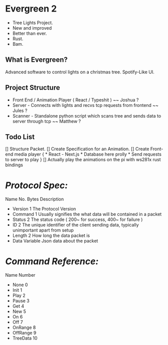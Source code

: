 # Evergreen 2

* Tree Lights Project.
* New and improved
* Better than ever.
* Rust.
* Bam.

## What is Evergreen?

Advanced software to control lights on a christmas tree.
Spotify-Like UI.

## Project Structure

- Front End / Animation Player ( React / Typeshit ) ~~ Joshua ?
- Server - Connects with lights and recvs tcp requests from frontend ~~ Jules ?
- Scanner - Standalone python script which scans tree and sends data to server through tcp ~~ Matthew ?

## Todo List

[] Structure Packet.
[] Create Specification for an Animation.
[] Create Front-end media player {
    * React - Next.js
    * Database here prolly
    * Send requests to server to play
}
[] Actually play the animations on the pi with ws281x rust bindings

# *Protocol Spec:*

Name      No. Bytes   Description

- Version   1           The Protocol Version
- Command   1           Usually signifies the what data will be contained in a packet
- Status    2           The status code ( 200~ for success, 400~ for failure )
- ID        2           The unique identifier of the client sending data, typically unimportant apart from setup
- Length    2           How long the data packet is
- Data      Variable    Json data about the packet

# *Command Reference:*

Name      Number

- None      0
- Init      1
- Play      2
- Pause     3
- Get       4
- New       5
- On        6
- Off       7
- OnRange   8
- OffRange  9
- TreeData  10

